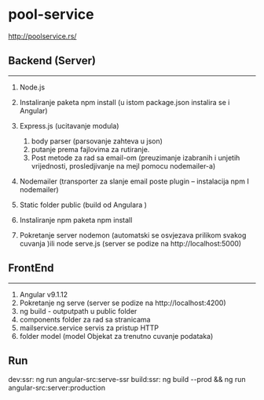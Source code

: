 # pool-service
http://poolservice.rs/

## Backend (Server)

---

1. Node.js
2. Instaliranje paketa npm install (u istom package.json instalira se i Angular)

3. Express.js (ucitavanje modula)
    1. body parser (parsovanje zahteva u json)
    2. putanje prema fajlovima za rutiranje.
    3. Post metode za rad sa email-om (preuzimanje izabranih i unjetih vrijednosti, prosledjivanje na mejl pomocu nodemailer-a)
4. Nodemailer (transporter za slanje email poste plugin – instalacija npm I nodemailer)
5. Static folder public (build od Angulara )
6. Instaliranje npm paketa npm install
7. Pokretanje server nodemon (automatski se osvjezava prilikom svakog cuvanja )ili node serve.js (server se podize na http://localhost:5000)



## FrontEnd

---

1. Angular v9.1.12
2. Pokretanje ng serve (server se podize na http://localhost:4200)
3. ng build - outputpath u public folder 
4. components folder za rad sa  stranicama
5. mailservice.service servis za pristup HTTP
6. folder model (model Objekat za trenutno cuvanje podataka)

## Run
dev:ssr: ng run angular-src:serve-ssr
build:ssr: ng build --prod && ng run angular-src:server:production
